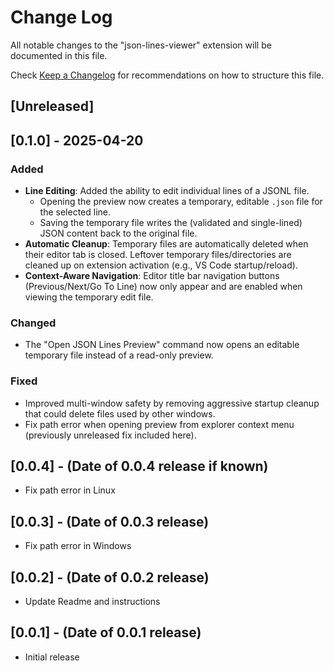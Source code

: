 # Change Log

All notable changes to the "json-lines-viewer" extension will be documented in this file.

Check [Keep a Changelog](http://keepachangelog.com/) for recommendations on how to structure this file.

## [Unreleased]

## [0.1.0] - 2025-04-20

### Added
- **Line Editing**: Added the ability to edit individual lines of a JSONL file.
  - Opening the preview now creates a temporary, editable `.json` file for the selected line.
  - Saving the temporary file writes the (validated and single-lined) JSON content back to the original file.
- **Automatic Cleanup**: Temporary files are automatically deleted when their editor tab is closed. Leftover temporary files/directories are cleaned up on extension activation (e.g., VS Code startup/reload).
- **Context-Aware Navigation**: Editor title bar navigation buttons (Previous/Next/Go To Line) now only appear and are enabled when viewing the temporary edit file.

### Changed
- The "Open JSON Lines Preview" command now opens an editable temporary file instead of a read-only preview.

### Fixed
- Improved multi-window safety by removing aggressive startup cleanup that could delete files used by other windows.
- Fix path error when opening preview from explorer context menu (previously unreleased fix included here).

## [0.0.4] - (Date of 0.0.4 release if known)
- Fix path error in Linux

## [0.0.3] - (Date of 0.0.3 release)
- Fix path error in Windows

## [0.0.2] - (Date of 0.0.2 release)
- Update Readme and instructions

## [0.0.1] - (Date of 0.0.1 release)
- Initial release